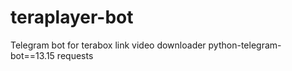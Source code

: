 # teraplayer-bot
Telegram bot for terabox link video downloader 
python-telegram-bot==13.15 requests
